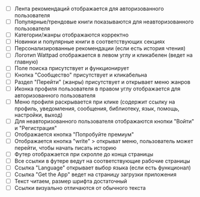 - [ ] Лента рекомендаций отображается для авторизованного пользователя
- [ ] Популярные/трендовые книги показываются для неавторизованного пользователя
- [ ] Категории/жанры отображаются корректно
- [ ] Новинки и популярные книги в соответствующих секциях
- [ ] Персонализированные рекомендации (если есть история чтения)
- [ ] Логотип Wattpad отображается в левом углу и кликабелен (ведет на главную)
- [ ] Поле поиска присутствует и функционирует
- [ ] Кнопка "Сообщество" присутствует и кликабельна
- [ ] Раздел "Перейти" (жанры) присутствует и открывает меню жанров
- [ ] Иконка профиля пользователя в правом углу отображается для авторизованного пользователя
- [ ] Меню профиля раскрывается при клике (содержит ссылку на профиль, уведомления, сообщения, библиотеку, язык, помощь, настройки, выход)
- [ ] Для неавторизованного пользователя отображаются кнопки "Войти" и "Регистрация"
- [ ] Отображается кнопка "Попробуйте премиум" 
- [ ] Отображается кнопка "write" > открыват меню, пользователь может перейти, чтобы начать писать историю
- [ ] Футер отображается при скролле до конца страницы
- [ ] Все ссылки в футере ведут на соответствующие рабочие страницы
- [ ] Ссылка "Language" открывает выбор языка (если есть функционал)
- [ ] Ссылка "Get the App" ведет на страницу загрузки приложения
- [ ] Текст читаем, размер шрифта достаточный
- [ ] Ссылки визуально отличаются от обычного текста
